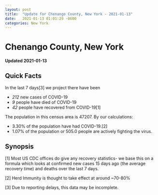 ```yaml
---
layout: post
title:  "Update for Chenango County, New York - 2021-01-13"
date:   2021-01-13 01:01:29 -0600
categories: New York
---
```


# Chenango County, New York
#### Updated 2021-01-13

## Quick Facts

In the last 7 days[3] we project there have been
- *212* new cases of COVID-19
- *9* people have died of COVID-19
- *42* people have recovered from COVID-19[1]

The population in this census area is 47207. By our calculations:
- 3.30% of the population have had COVID-19.[2]
- 1.07% of the population or 505.0 people are actively fighting the virus.

## Synopsis




[1] Most US CDC offices do give any recovery statistics- we base this on a formula which looks at confirmed new cases
15 days ago (the average recovery time) and deaths over the last 7 days.

[2] Herd Immunity is thought to take effect at around ~70-80%

[3] Due to reporting delays, this data may be incomplete.
 
    